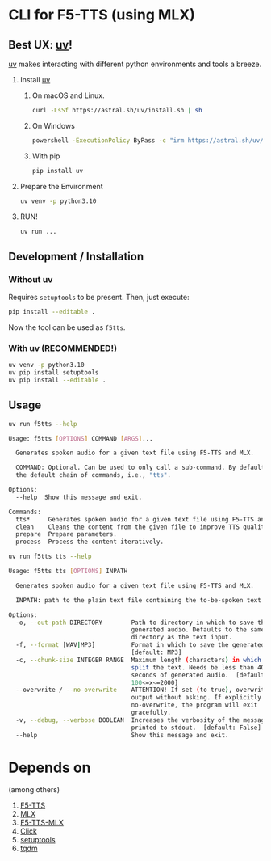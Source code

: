 # CLI for F5-TTS (using MLX)

## Best UX: [uv](https://github.com/astral-sh/uv)!
[uv](https://github.com/astral-sh/uv) makes interacting with different python environments and tools a breeze.

1. Install [uv](https://github.com/astral-sh/uv)
    1. On macOS and Linux.
          ```bash
          curl -LsSf https://astral.sh/uv/install.sh | sh
          ```
    2. On Windows
          ```bash
          powershell -ExecutionPolicy ByPass -c "irm https://astral.sh/uv/install.ps1 | iex"
          ```
    3. With pip
          ```bash
          pip install uv
          ```

2. Prepare the Environment
    ```bash
    uv venv -p python3.10
    ```

3. RUN!
    ```bash
    uv run ...
    ```

## Development / Installation

### Without uv
Requires `setuptools` to be present. Then, just execute:
```bash
pip install --editable .
```
Now the tool can be used as `f5tts`.

### With uv (RECOMMENDED!)
```bash
uv venv -p python3.10
uv pip install setuptools
uv pip install --editable .
```

## Usage
```bash
uv run f5tts --help

Usage: f5tts [OPTIONS] COMMAND [ARGS]...

  Generates spoken audio for a given text file using F5-TTS and MLX.

  COMMAND: Optional. Can be used to only call a sub-command. By default, runs
  the default chain of commands, i.e., "tts".

Options:
  --help  Show this message and exit.

Commands:
  tts*     Generates spoken audio for a given text file using F5-TTS and...
  clean    Cleans the content from the given file to improve TTS quality.
  prepare  Prepare parameters.
  process  Process the content iteratively.
```

```bash
uv run f5tts tts --help

Usage: f5tts tts [OPTIONS] INPATH

  Generates spoken audio for a given text file using F5-TTS and MLX.

  INPATH: path to the plain text file containing the to-be-spoken text.

Options:
  -o, --out-path DIRECTORY        Path to directory in which to save the
                                  generated audio. Defaults to the same
                                  directory as the text input.
  -f, --format [WAV|MP3]          Format in which to save the generated audio.
                                  [default: MP3]
  -c, --chunk-size INTEGER RANGE  Maximum length (characters) in which to
                                  split the text. Needs be less than 40
                                  seconds of generated audio.  [default: 250;
                                  100<=x<=2000]
  --overwrite / --no-overwrite    ATTENTION! If set (to true), overwrites the
                                  output without asking. If explicitly set to
                                  no-overwrite, the program will exit
                                  gracefully.
  -v, --debug, --verbose BOOLEAN  Increases the verbosity of the messages
                                  printed to stdout.  [default: False]
  --help                          Show this message and exit.
```

# Depends on
(among others)
1. [F5-TTS](https://github.com/SWivid/F5-TTS)
2. [MLX](https://github.com/ml-explore/mlx)
3. [F5-TTS-MLX](https://github.com/lucasnewman/f5-tts-mlx)
4. [Click](https://github.com/pallets/click)
5. [setuptools](https://github.com/pypa/setuptools)
6. [tqdm](https://github.com/tqdm/tqdm)